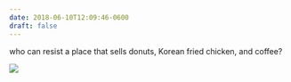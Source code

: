 ```yaml
---
date: 2018-06-10T12:09:46-0600
draft: false
---
```




who can resist a place that sells donuts, Korean fried chicken, and coffee?

![](/images/2018/b3681b3d26.jpg)



